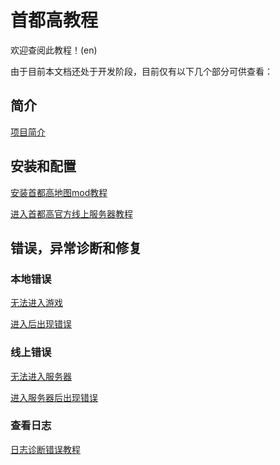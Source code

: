 # 首都高教程

欢迎查阅此教程！(en)

由于目前本文档还处于开发阶段，目前仅有以下几个部分可供查看：

## 简介

[项目简介]()


## 安装和配置

[安装首都高地图mod教程](../page-localGame/install.md)

[进入首都高官方线上服务器教程](../page_onlineGame/install.md)



## 错误，异常诊断和修复

### 本地错误

[无法进入游戏](../page-localGame/error)

[进入后出现错误]()

### 线上错误

[无法进入服务器]()

[进入服务器后出现错误]()


### 查看日志

[日志诊断错误教程]()
